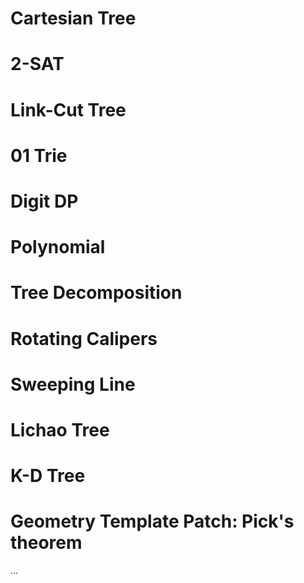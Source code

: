 # Cartesian Tree
# 2-SAT
# Link-Cut Tree
# 01 Trie
# Digit DP
# Polynomial
# Tree Decomposition
# Rotating Calipers
# Sweeping Line
# Lichao Tree
# K-D Tree
# Geometry Template Patch: Pick's theorem
...

